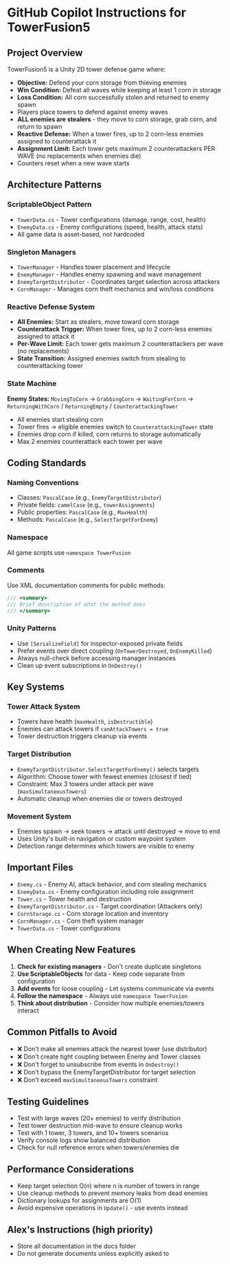 # GitHub Copilot Instructions for TowerFusion5

## Project Overview

TowerFusion5 is a Unity 2D tower defense game where:
- **Objective:** Defend your corn storage from thieving enemies
- **Win Condition:** Defeat all waves while keeping at least 1 corn in storage
- **Loss Condition:** All corn successfully stolen and returned to enemy spawn
- Players place towers to defend against enemy waves
- **ALL enemies are stealers** - they move to corn storage, grab corn, and return to spawn
- **Reactive Defense:** When a tower fires, up to 2 corn-less enemies assigned to counterattack it
- **Assignment Limit:** Each tower gets maximum 2 counterattackers PER WAVE (no replacements when enemies die)
- Counters reset when a new wave starts

## Architecture Patterns

### ScriptableObject Pattern
- `TowerData.cs` - Tower configurations (damage, range, cost, health)
- `EnemyData.cs` - Enemy configurations (speed, health, attack stats)
- All game data is asset-based, not hardcoded

### Singleton Managers
- `TowerManager` - Handles tower placement and lifecycle
- `EnemyManager` - Handles enemy spawning and wave management
- `EnemyTargetDistributor` - Coordinates target selection across attackers
- `CornManager` - Manages corn theft mechanics and win/loss conditions

### Reactive Defense System
- **All Enemies:** Start as stealers, move toward corn storage
- **Counterattack Trigger:** When tower fires, up to 2 corn-less enemies assigned to attack it
- **Per-Wave Limit:** Each tower gets maximum 2 counterattackers per wave (no replacements)
- **State Transition:** Assigned enemies switch from stealing to counterattacking tower

### State Machine
**Enemy States:** `MovingToCorn` → `GrabbingCorn` → `WaitingForCorn` → `ReturningWithCorn` / `ReturningEmpty` / `CounterattackingTower`
- All enemies start stealing corn
- Tower fires → eligible enemies switch to `CounterattackingTower` state
- Enemies drop corn if killed, corn returns to storage automatically
- Max 2 enemies counterattack each tower per wave

## Coding Standards

### Naming Conventions
- Classes: `PascalCase` (e.g., `EnemyTargetDistributor`)
- Private fields: `camelCase` (e.g., `towerAssignments`)
- Public properties: `PascalCase` (e.g., `MaxHealth`)
- Methods: `PascalCase` (e.g., `SelectTargetForEnemy`)

### Namespace
All game scripts use `namespace TowerFusion`

### Comments
Use XML documentation comments for public methods:
```csharp
/// <summary>
/// Brief description of what the method does
/// </summary>
```

### Unity Patterns
- Use `[SerializeField]` for inspector-exposed private fields
- Prefer events over direct coupling (`OnTowerDestroyed`, `OnEnemyKilled`)
- Always null-check before accessing manager instances
- Clean up event subscriptions in `OnDestroy()`

## Key Systems

### Tower Attack System
- Towers have health (`maxHealth`, `isDestructible`)
- Enemies can attack towers if `canAttackTowers = true`
- Tower destruction triggers cleanup via events

### Target Distribution
- `EnemyTargetDistributor.SelectTargetForEnemy()` selects targets
- Algorithm: Choose tower with fewest enemies (closest if tied)
- Constraint: Max 3 towers under attack per wave (`maxSimultaneousTowers`)
- Automatic cleanup when enemies die or towers destroyed

### Movement System
- Enemies spawn → seek towers → attack until destroyed → move to end
- Uses Unity's built-in navigation or custom waypoint system
- Detection range determines which towers are visible to enemy

## Important Files

- `Enemy.cs` - Enemy AI, attack behavior, and corn stealing mechanics
- `EnemyData.cs` - Enemy configuration including role assignment
- `Tower.cs` - Tower health and destruction
- `EnemyTargetDistributor.cs` - Target coordination (Attackers only)
- `CornStorage.cs` - Corn storage location and inventory
- `CornManager.cs` - Corn theft system manager
- `TowerData.cs` - Tower configurations

## When Creating New Features

1. **Check for existing managers** - Don't create duplicate singletons
2. **Use ScriptableObjects** for data - Keep code separate from configuration
3. **Add events** for loose coupling - Let systems communicate via events
4. **Follow the namespace** - Always use `namespace TowerFusion`
5. **Think about distribution** - Consider how multiple enemies/towers interact

## Common Pitfalls to Avoid

- ❌ Don't make all enemies attack the nearest tower (use distributor)
- ❌ Don't create tight coupling between Enemy and Tower classes
- ❌ Don't forget to unsubscribe from events in `OnDestroy()`
- ❌ Don't bypass the EnemyTargetDistributor for target selection
- ❌ Don't exceed `maxSimultaneousTowers` constraint

## Testing Guidelines

- Test with large waves (20+ enemies) to verify distribution
- Test tower destruction mid-wave to ensure cleanup works
- Test with 1 tower, 3 towers, and 10+ towers scenarios
- Verify console logs show balanced distribution
- Check for null reference errors when towers/enemies die

## Performance Considerations

- Keep target selection O(n) where n is number of towers in range
- Use cleanup methods to prevent memory leaks from dead enemies
- Dictionary lookups for assignments are O(1)
- Avoid expensive operations in `Update()` - use events instead

## Alex's Instructions (high priority)
- Store all documentation in the docs folder
- Do not generate documents unless explicitly asked to

